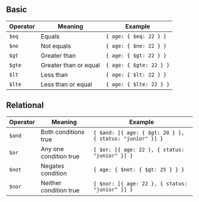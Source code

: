 
## Basic

| Operator | Meaning               | Example                 |
| -------- | --------------------- | ----------------------- |
| `$eq`    | Equals                | `{ age: { $eq: 22 } }`  |
| `$ne`    | Not equals            | `{ age: { $ne: 22 } }`  |
| `$gt`    | Greater than          | `{ age: { $gt: 22 } }`  |
| `$gte`   | Greater than or equal | `{ age: { $gte: 22 } }` |
| `$lt`    | Less than             | `{ age: { $lt: 22 } }`  |
| `$lte`   | Less than or equal    | `{ age: { $lte: 22 } }` |

## Relational 

| Operator | Meaning                | Example                                                  |
| -------- | ---------------------- | -------------------------------------------------------- |
| `$and`   | Both conditions true   | `{ $and: [{ age: { $gt: 20 } }, { status: "junior" }] }` |
| `$or`    | Any one condition true | `{ $or: [{ age: 22 }, { status: "junior" }] }`           |
| `$not`   | Negates condition      | `{ age: { $not: { $gt: 25 } } }`                         |
| `$nor`   | Neither condition true | `{ $nor: [{ age: 22 }, { status: "junior" }] }`          |
